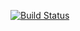 [![Build Status](https://app.travis-ci.com/hvudeshi/SE_HW2b.svg?branch=main)](https://app.travis-ci.com/hvudeshi/SE_HW2b/builds/236675113)
